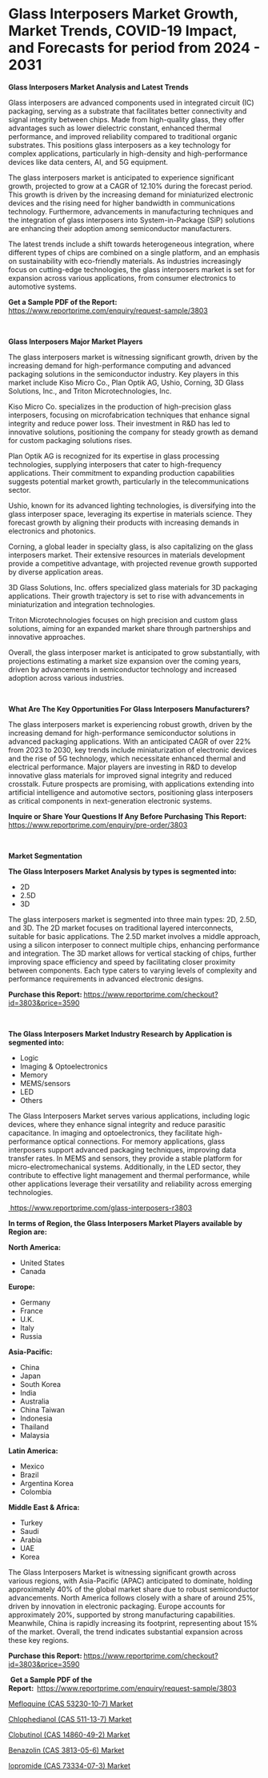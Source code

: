 <p><h1>Glass Interposers Market Growth, Market Trends, COVID-19 Impact, and Forecasts for period from 2024 - 2031</h1></p><p><strong>Glass Interposers Market Analysis and Latest Trends</strong></p>
<p><p>Glass interposers are advanced components used in integrated circuit (IC) packaging, serving as a substrate that facilitates better connectivity and signal integrity between chips. Made from high-quality glass, they offer advantages such as lower dielectric constant, enhanced thermal performance, and improved reliability compared to traditional organic substrates. This positions glass interposers as a key technology for complex applications, particularly in high-density and high-performance devices like data centers, AI, and 5G equipment.</p><p>The glass interposers market is anticipated to experience significant growth, projected to grow at a CAGR of 12.10% during the forecast period. This growth is driven by the increasing demand for miniaturized electronic devices and the rising need for higher bandwidth in communications technology. Furthermore, advancements in manufacturing techniques and the integration of glass interposers into System-in-Package (SiP) solutions are enhancing their adoption among semiconductor manufacturers.</p><p>The latest trends include a shift towards heterogeneous integration, where different types of chips are combined on a single platform, and an emphasis on sustainability with eco-friendly materials. As industries increasingly focus on cutting-edge technologies, the glass interposers market is set for expansion across various applications, from consumer electronics to automotive systems.</p></p>
<p><strong>Get a Sample PDF of the Report:&nbsp;</strong> <a href="https://www.reportprime.com/enquiry/request-sample/3803?utm_campaign=1386&utm_medium=2&utm_source=Github&utm_content=ia&utm_term=18102024&utm_id=glass-interposers">https://www.reportprime.com/enquiry/request-sample/3803</a></p>
<p>&nbsp;</p>
<p><strong>Glass Interposers Major Market Players</strong></p>
<p><p>The glass interposers market is witnessing significant growth, driven by the increasing demand for high-performance computing and advanced packaging solutions in the semiconductor industry. Key players in this market include Kiso Micro Co., Plan Optik AG, Ushio, Corning, 3D Glass Solutions, Inc., and Triton Microtechnologies, Inc.</p><p>Kiso Micro Co. specializes in the production of high-precision glass interposers, focusing on microfabrication techniques that enhance signal integrity and reduce power loss. Their investment in R&D has led to innovative solutions, positioning the company for steady growth as demand for custom packaging solutions rises.</p><p>Plan Optik AG is recognized for its expertise in glass processing technologies, supplying interposers that cater to high-frequency applications. Their commitment to expanding production capabilities suggests potential market growth, particularly in the telecommunications sector.</p><p>Ushio, known for its advanced lighting technologies, is diversifying into the glass interposer space, leveraging its expertise in materials science. They forecast growth by aligning their products with increasing demands in electronics and photonics.</p><p>Corning, a global leader in specialty glass, is also capitalizing on the glass interposers market. Their extensive resources in materials development provide a competitive advantage, with projected revenue growth supported by diverse application areas.</p><p>3D Glass Solutions, Inc. offers specialized glass materials for 3D packaging applications. Their growth trajectory is set to rise with advancements in miniaturization and integration technologies.</p><p>Triton Microtechnologies focuses on high precision and custom glass solutions, aiming for an expanded market share through partnerships and innovative approaches.</p><p>Overall, the glass interposer market is anticipated to grow substantially, with projections estimating a market size expansion over the coming years, driven by advancements in semiconductor technology and increased adoption across various industries.</p></p>
<p>&nbsp;</p>
<p><strong>What Are The Key Opportunities For Glass Interposers Manufacturers?</strong></p>
<p><p>The glass interposers market is experiencing robust growth, driven by the increasing demand for high-performance semiconductor solutions in advanced packaging applications. With an anticipated CAGR of over 22% from 2023 to 2030, key trends include miniaturization of electronic devices and the rise of 5G technology, which necessitate enhanced thermal and electrical performance. Major players are investing in R&D to develop innovative glass materials for improved signal integrity and reduced crosstalk. Future prospects are promising, with applications extending into artificial intelligence and automotive sectors, positioning glass interposers as critical components in next-generation electronic systems.</p></p>
<p><strong>Inquire or Share Your Questions If Any Before Purchasing This Report:</strong> <a href="https://www.reportprime.com/enquiry/pre-order/3803?utm_campaign=1386&utm_medium=2&utm_source=Github&utm_content=ia&utm_term=18102024&utm_id=glass-interposers">https://www.reportprime.com/enquiry/pre-order/3803</a></p>
<p>&nbsp;</p>
<p><strong>Market Segmentation</strong></p>
<p><strong>The Glass Interposers Market Analysis by types is segmented into:</strong></p>
<p><ul><li>2D</li><li>2.5D</li><li>3D</li></ul></p>
<p><p>The glass interposers market is segmented into three main types: 2D, 2.5D, and 3D. The 2D market focuses on traditional layered interconnects, suitable for basic applications. The 2.5D market involves a middle approach, using a silicon interposer to connect multiple chips, enhancing performance and integration. The 3D market allows for vertical stacking of chips, further improving space efficiency and speed by facilitating closer proximity between components. Each type caters to varying levels of complexity and performance requirements in advanced electronic designs.</p></p>
<p><strong>Purchase this Report:&nbsp;</strong><a href="https://www.reportprime.com/checkout?id=3803&price=3590&utm_campaign=1386&utm_medium=2&utm_source=Github&utm_content=ia&utm_term=18102024&utm_id=glass-interposers">https://www.reportprime.com/checkout?id=3803&price=3590</a></p>
<p>&nbsp;</p>
<p><strong>The Glass Interposers Market Industry Research by Application is segmented into:</strong></p>
<p><ul><li>Logic</li><li>Imaging & Optoelectronics</li><li>Memory</li><li>MEMS/sensors</li><li>LED</li><li>Others</li></ul></p>
<p><p>The Glass Interposers Market serves various applications, including logic devices, where they enhance signal integrity and reduce parasitic capacitance. In imaging and optoelectronics, they facilitate high-performance optical connections. For memory applications, glass interposers support advanced packaging techniques, improving data transfer rates. In MEMS and sensors, they provide a stable platform for micro-electromechanical systems. Additionally, in the LED sector, they contribute to effective light management and thermal performance, while other applications leverage their versatility and reliability across emerging technologies.</p></p>
<p><a href="https://www.reportprime.com/glass-interposers-r3803?utm_campaign=1386&utm_medium=2&utm_source=Github&utm_content=ia&utm_term=18102024&utm_id=glass-interposers">&nbsp;https://www.reportprime.com/glass-interposers-r3803</a></p>
<p><strong>In terms of Region, the Glass Interposers Market Players available by Region are:</strong></p>
<p>
    <p> <strong> North America: </strong>
        <ul>
            <li>United States</li>
            <li>Canada</li>
        </ul>
        </p> 
    <p> <strong> Europe: </strong>
        <ul>
            <li>Germany</li>
            <li>France</li>
            <li>U.K.</li>
            <li>Italy</li>
            <li>Russia</li>
        </ul>
        </p> 
    <p> <strong> Asia-Pacific: </strong>
        <ul>
            <li>China</li>
            <li>Japan</li>
            <li>South Korea</li>
            <li>India</li>
            <li>Australia</li>
            <li>China Taiwan</li>
            <li>Indonesia</li>
            <li>Thailand</li>
            <li>Malaysia</li>
        </ul>
        </p> 
    <p> <strong> Latin America: </strong>
        <ul>
            <li>Mexico</li>
            <li>Brazil</li>
            <li>Argentina Korea</li>
            <li>Colombia</li>
        </ul>
        </p> 
    <p> <strong> Middle East & Africa: </strong>
        <ul>
            <li>Turkey</li>
            <li>Saudi</li>
            <li>Arabia</li>
            <li>UAE</li>
            <li>Korea</li>
        </ul>
    </p>
    </p>
<p><p>The Glass Interposers Market is witnessing significant growth across various regions, with Asia-Pacific (APAC) anticipated to dominate, holding approximately 40% of the global market share due to robust semiconductor advancements. North America follows closely with a share of around 25%, driven by innovation in electronic packaging. Europe accounts for approximately 20%, supported by strong manufacturing capabilities. Meanwhile, China is rapidly increasing its footprint, representing about 15% of the market. Overall, the trend indicates substantial expansion across these key regions.</p></p>
<p><strong>Purchase this Report: </strong><a href="https://www.reportprime.com/checkout?id=3803&price=3590&utm_campaign=1386&utm_medium=2&utm_source=Github&utm_content=ia&utm_term=18102024&utm_id=glass-interposers">https://www.reportprime.com/checkout?id=3803&price=3590</a></p>
<p>&nbsp;<strong>Get a Sample PDF of the Report:&nbsp;&nbsp;</strong><a href="https://www.reportprime.com/enquiry/request-sample/3803?utm_campaign=1386&utm_medium=2&utm_source=Github&utm_content=ia&utm_term=18102024&utm_id=glass-interposers">https://www.reportprime.com/enquiry/request-sample/3803</a></p>
<p><strong></strong></p>
<p><p><a href="https://www.linkedin.com/pulse/global-perspectives-mefloquine-cas-53230-10-7-market-gjbvf?utm_campaign=1386&utm_medium=2&utm_source=Github&utm_content=ia&utm_term=18102024&utm_id=glass-interposers">Mefloquine (CAS 53230-10-7) Market</a></p><p><a href="https://www.linkedin.com/pulse/digital-transformation-chlophedianol-cas-511-13-7-industry-market-elhwc?utm_campaign=1386&utm_medium=2&utm_source=Github&utm_content=ia&utm_term=18102024&utm_id=glass-interposers">Chlophedianol (CAS 511-13-7) Market</a></p><p><a href="https://www.linkedin.com/pulse/clobutinol-cas-14860-49-2-market-research-report-exploring-size-7v0wc?utm_campaign=1386&utm_medium=2&utm_source=Github&utm_content=ia&utm_term=18102024&utm_id=glass-interposers">Clobutinol (CAS 14860-49-2) Market</a></p><p><a href="https://www.linkedin.com/pulse/market-insights-global-benazolin-cas-3813-05-6-forecast-innovation-zkizf?utm_campaign=1386&utm_medium=2&utm_source=Github&utm_content=ia&utm_term=18102024&utm_id=glass-interposers">Benazolin (CAS 3813-05-6) Market</a></p><p><a href="https://www.linkedin.com/pulse/global-iopromide-cas-73334-07-3-market-product-types-applications-jwo9f?utm_campaign=1386&utm_medium=2&utm_source=Github&utm_content=ia&utm_term=18102024&utm_id=glass-interposers">Iopromide (CAS 73334-07-3) Market</a></p></p>